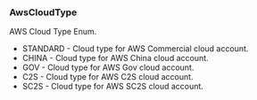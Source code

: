 ### AwsCloudType
AWS Cloud Type Enum.

- STANDARD - Cloud type for AWS Commercial cloud account.
- CHINA - Cloud type for AWS China cloud account.
- GOV - Cloud type for AWS Gov cloud account.
- C2S - Cloud type for AWS C2S cloud account.
- SC2S - Cloud type for AWS SC2S cloud account.
